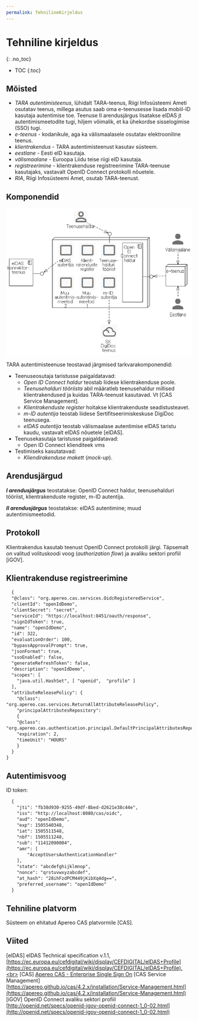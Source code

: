 ```yaml
---
permalink: TehnilineKirjeldus
---
```


# Tehniline kirjeldus
{: .no_toc}

- TOC
{:toc}

## Mõisted

- _TARA autentimisteenus_, lühidalt TARA-teenus, Riigi Infosüsteemi Ameti  osutatav teenus, millega asutus saab oma e-teenusesse lisada mobiil-ID kasutaja autentimise toe. Teenuse II arendusjärgus lisatakse eIDAS jt autentimismeetodite tugi, hiljem võimalik, et ka ühekordse sisselogimise (SSO) tugi.<br>
- _e-teenus_ - kodanikule, aga ka välismaalasele osutatav elektrooniline teenus.<br>
- _klientrakendus_ - TARA autentimisteenust kasutav süsteem.<br>
- _eestlane_ - Eesti eID kasutaja.<br>
- _välismaalane_ -  Euroopa Liidu teise riigi eID kasutaja.<br>
- _registreerimine_ - klientrakenduse registreerimine TARA-teenuse kasutajaks, vastavalt OpenID Connect protokolli nõuetele.<br>
- _RIA_, Riigi Infosüsteemi Amet, osutab TARA-teenust.

## Komponendid

<img src='img/TEGELIK.PNG' style='width: 600px;'>

TARA autentimisteenuse teostavad järgmised tarkvarakomponendid:
- Teenuseosutaja taristusse paigaldatavad:
  - _Open ID Connect haldur_ teostab liidese klientrakenduse poole.
  - _Teenusehalduri tööriista_ abil määratleb teenusehaldur millised klientrakendused ja kuidas TARA-teenust kasutavad. Vt [CAS Service Management].
  - _Klientrakenduste register_ hoitakse klientrakenduste seadistusteavet.
  - _m-ID autentija_ teostab liidese Sertifitseerimiskeskuse DigiDoc teenusega.
  - _eIDAS autentija_ teostab välismaalase autentimise eIDAS taristu kaudu, vastavalt eIDAS nõuetele [eIDAS].
- Teenusekasutaja taristusse paigaldatavad:
  - Open ID Connect klienditeek vms  
- Testimiseks kasutatavad:
  - _Kliendirakenduse makett_ (_mock-up_).

## Arendusjärgud

***I arendusjärgus*** teostatakse: OpenID Connect haldur, teenusehalduri tööriist, klientrakenduste register, m-ID autentija.

***II arendusjärgus*** teostatakse: eIDAS autentimine; muud autentimismeetodid.

## Protokoll

Klientrakendus kasutab teenust OpenID Connect protokolli järgi. Täpsemalt on valitud volituskoodi voog (_authorization flow_) ja avaliku sektori profiil [iGOV].

## Klientrakenduse registreerimine

````
  {
  "@class": "org.apereo.cas.services.OidcRegisteredService",
  "clientId": "openIdDemo",
  "clientSecret": "secret",
  "serviceId": "https://localhost:8451/oauth/response",
  "signIdToken": true,
  "name": "openIdDemo",
  "id": 322,
  "evaluationOrder": 100,
  "bypassApprovalPrompt": true,
  "jsonFormat": true,
  "ssoEnabled": false,
  "generateRefreshToken": false,
  "description": "openIdDemo",
  "scopes": [
    "java.util.HashSet", [ "openid",  "profile" ]
  ],
  "attributeReleasePolicy": {
    "@class": "org.apereo.cas.services.ReturnAllAttributeReleasePolicy",
    "principalAttributesRepository":
    {
    "@class": "org.apereo.cas.authentication.principal.DefaultPrincipalAttributesRepository",
    "expiration": 2,
    "timeUnit": "HOURS"
    }
  }
}
````

## Autentimisvoog

ID token:

````
  {
    "jti": "fb38d930-9255-49df-8bed-d2621e38c44e",
    "iss": "http://localhost:8080/cas/oidc",
    "aud": "openIdDemo",
    "exp": 1505540348,
    "iat": 1505511548,
    "nbf": 1505511248,
    "sub": "11412090004",
    "amr": [
        "AcceptUsersAuthenticationHandler"
    ],
    "state": "abcdefghijklmnop",
    "nonce": "qrstuvwxyzabcdef",
    "at_hash": "28ihFzdPCM449jKibXq4dg==",
    "preferred_username": "openIdDemo"
  }
````

## Tehniline platvorm

Süsteem on ehitatud Apereo CAS platvormile [CAS].

## Viited

[eIDAS] eIDAS Technical specification v.1.1, [https://ec.europa.eu/cefdigital/wiki/display/CEFDIGITAL/eIDAS+Profile](https://ec.europa.eu/cefdigital/wiki/display/CEFDIGITAL/eIDAS+Profile).<br>
[CAS] [Apereo CAS - Enterprise Single Sign On](https://github.com/apereo/cas)
[CAS Service Management]<br>[https://apereo.github.io/cas/4.2.x/installation/Service-Management.html](https://apereo.github.io/cas/4.2.x/installation/Service-Management.html)<br>
[iGOV] OpenID Connect avaliku sektori profiil [http://openid.net/specs/openid-igov-openid-connect-1_0-02.html](http://openid.net/specs/openid-igov-openid-connect-1_0-02.html)

 